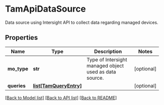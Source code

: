 # TamApiDataSource

Data source using Intersight API to collect data regarding managed devices. 
## Properties
Name | Type | Description | Notes
------------ | ------------- | ------------- | -------------
**mo_type** | **str** | Type of Intersight managed object used as data source.   | [optional] 
**queries** | [**list[TamQueryEntry]**](TamQueryEntry.md) |  | [optional] 

[[Back to Model list]](../README.md#documentation-for-models) [[Back to API list]](../README.md#documentation-for-api-endpoints) [[Back to README]](../README.md)


